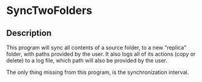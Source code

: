# SyncTwoFolders

## Description

This program will sync all contents of a source folder, to a new "replica" folder, with paths provided by the user. It also logs all of its actions (copy or delete) to a log file, which path will also be provided by the user.

The only thing missing from this program, is the synchronization interval.
